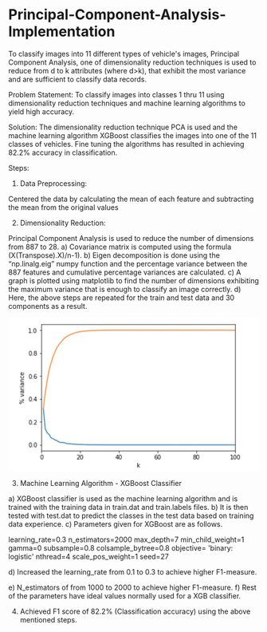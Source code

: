 # Principal-Component-Analysis-Implementation
To classify images into 11 different types of vehicle's images, Principal Component Analysis, one of dimensionality reduction techniques is used to reduce from d to k attributes (where d>k), that exhibit the most variance and are sufficient to classify data records.

Problem Statement:
To classify images into classes 1 thru 11 using dimensionality reduction techniques and machine learning algorithms to yield high accuracy.

Solution:
The dimensionality reduction technique PCA is used and the machine learning algorithm XGBoost classifies the images into one of the 11 classes of vehicles. Fine tuning the algorithms has resulted in achieving 82.2% accuracy in classification.

Steps:
1. Data Preprocessing:

Centered the data by calculating the mean of each feature and subtracting the mean from the original values

2. Dimensionality Reduction:

Principal Component Analysis is used to reduce the number of dimensions from 887 to 28.
a) Covariance matrix is computed using the formula (X(Transpose).X)/n-1).
b) Eigen decomposition is done using the “np.linalg.eig” numpy function and the percentage variance between the 887 features and cumulative percentage variances are calculated.
c) A graph is plotted using matplotlib to find the number of dimensions exhibiting the maximum variance that is enough to classify an image correctly.
d) Here, the above steps are repeated for the train and test data and 30 components as a result.

![alt text](https://github.com/ishwaryav/Principal-Component-Analysis-Implementation/blob/master/graph_pca.jpg)

3. Machine Learning Algorithm - XGBoost Classifier

a) XGBoost classifier is used as the machine learning algorithm and is trained with the training data in train.dat and train.labels files.
b) It is then tested with test.dat to predict the classes in the test data based on training data experience.
c) Parameters given for XGBoost are as follows.

learning_rate=0.3
n_estimators=2000
max_depth=7
min_child_weight=1
gamma=0
subsample=0.8
colsample_bytree=0.8
objective= 'binary: logistic'
nthread=4
scale_pos_weight=1
seed=27

d) Increased the learning_rate from 0.1 to 0.3 to achieve higher F1-measure.

e) N_estimators of from 1000 to 2000 to achieve higher F1-measure.
f) Rest of the parameters have ideal values normally used for a XGB classifier.

4. Achieved F1 score of 82.2% (Classification accuracy) using the above mentioned steps.

